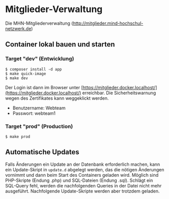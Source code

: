 # Mitglieder-Verwaltung

Die MHN-Mitgliederverwaltung (http://mitglieder.mind-hochschul-netzwerk.de)

## Container lokal bauen und starten

### Target "dev" (Entwicklung)

    $ composer install -d app
    $ make quick-image
    $ make dev

Der Login ist dann im Browser unter [https://mitglieder.docker.localhost/](https://mitglieder.docker.localhost/) erreichbar. Die Sicherheitswarnung wegen des Zertifikates kann weggeklickt werden.

* Benutzername: Webteam
* Passwort: webteam1

### Target "prod" (Production)

    $ make prod

## Automatische Updates

Falls Änderungen ein Update an der Datenbank erforderlich machen, kann ein Update-Skript in `update.d` abgelegt werden, das die nötigen Änderungen vornimmt und dann beim Start des Containers geladen wird. Möglich sind PHP-Skripte (Endung .php) und SQL-Dateien (Endung .sql). Schlägt ein SQL-Query fehl, werden die nachfolgenden Queries in der Datei nicht mehr ausgeführt. Nachfolgende Update-Skripte werden aber trotzdem geladen.

